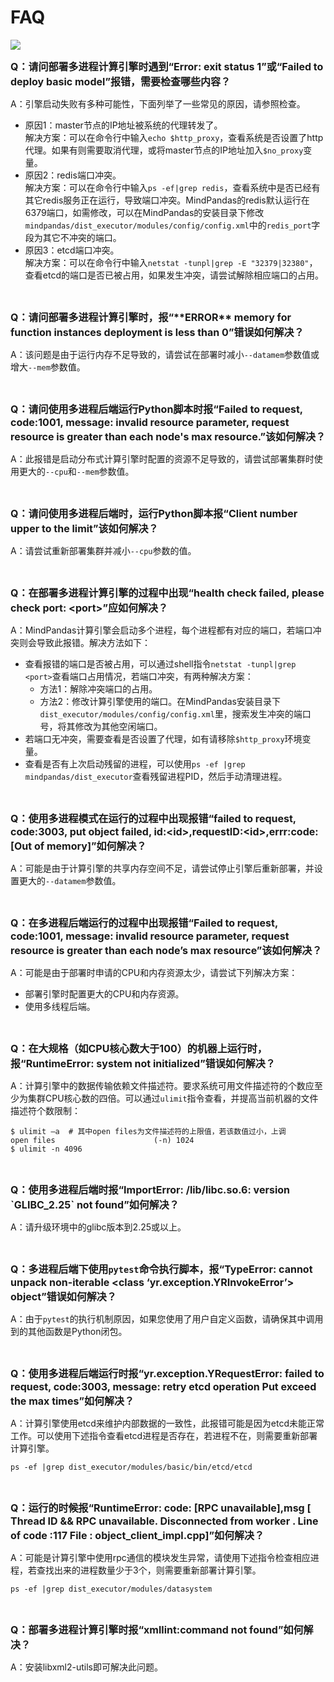 # FAQ

<a href="https://gitee.com/mindspore/docs/blob/r2.0.0-alpha/docs/mindpandas/docs/source_zh_cn/faq.md" target="_blank"><img src="https://mindspore-website.obs.cn-north-4.myhuaweicloud.com/website-images/master/resource/_static/logo_source.png"></a>

<font size=3>**Q：请问部署多进程计算引擎时遇到“Error: exit status 1”或“Failed to deploy basic model”报错，需要检查哪些内容？**</font>

A：引擎启动失败有多种可能性，下面列举了一些常见的原因，请参照检查。

- 原因1：master节点的IP地址被系统的代理转发了。  
  解决方案：可以在命令行中输入`echo $http_proxy`，查看系统是否设置了http代理。如果有则需要取消代理，或将master节点的IP地址加入`$no_proxy`变量。
- 原因2：redis端口冲突。  
  解决方案：可以在命令行中输入`ps -ef|grep redis`，查看系统中是否已经有其它redis服务正在运行，导致端口冲突。MindPandas的redis默认运行在6379端口，如需修改，可以在MindPandas的安装目录下修改`mindpandas/dist_executor/modules/config/config.xml`中的`redis_port`字段为其它不冲突的端口。
- 原因3：etcd端口冲突。  
  解决方案：可以在命令行中输入`netstat -tunpl|grep -E "32379|32380"`，查看etcd的端口是否已被占用，如果发生冲突，请尝试解除相应端口的占用。

<br/>

<font size=3>**Q：请问部署多进程计算引擎时，报“\*\*ERROR\*\* memory for function instances deployment is less than 0”错误如何解决？**</font>

A：该问题是由于运行内存不足导致的，请尝试在部署时减小`--datamem`参数值或增大`--mem`参数值。

<br/>

<font size=3>**Q：请问使用多进程后端运行Python脚本时报“Failed to request, code:1001, message: invalid resource parameter, request resource is greater than each node's max resource.”该如何解决？**</font>

A：此报错是启动分布式计算引擎时配置的资源不足导致的，请尝试部署集群时使用更大的`--cpu`和`--mem`参数值。

<br/>

<font size=3>**Q：请问使用多进程后端时，运行Python脚本报“Client number upper to the limit”该如何解决？**</font>

A：请尝试重新部署集群并减小`--cpu`参数的值。

<br/>

<font size=3>**Q：在部署多进程计算引擎的过程中出现“health check failed, please check port: \<port>”应如何解决？**</font>

A：MindPandas计算引擎会启动多个进程，每个进程都有对应的端口，若端口冲突则会导致此报错。解决方法如下：

- 查看报错的端口是否被占用，可以通过shell指令`netstat -tunpl|grep <port>`查看端口占用情况，若端口冲突，有两种解决方案：
    - 方法1：解除冲突端口的占用。
    - 方法2：修改计算引擎使用的端口。在MindPandas安装目录下`dist_executor/modules/config/config.xml`里，搜索发生冲突的端口号，将其修改为其他空闲端口。
- 若端口无冲突，需要查看是否设置了代理，如有请移除`$http_proxy`环境变量。
- 查看是否有上次启动残留的进程，可以使用`ps -ef |grep mindpandas/dist_executor`查看残留进程PID，然后手动清理进程。

<br/>

<font size=3>**Q：使用多进程模式在运行的过程中出现报错“failed to request, code:3003, put object failed, id:\<id>,requestID:\<id>,errr:code:[Out of memory]”如何解决？**</font>

A：可能是由于计算引擎的共享内存空间不足，请尝试停止引擎后重新部署，并设置更大的`--datamem`参数值。

<br/>

<font size=3>**Q：在多进程后端运行的过程中出现报错“Failed to request, code:1001, message: invalid resource parameter, request resource is greater than each node’s max resource”该如何解决？**</font>

A：可能是由于部署时申请的CPU和内存资源太少，请尝试下列解决方案：

- 部署引擎时配置更大的CPU和内存资源。
- 使用多线程后端。

<br/>

<font size=3>**Q：在大规格（如CPU核心数大于100）的机器上运行时，报“RuntimeError: system not initialized”错误如何解决？**</font>

A：计算引擎中的数据传输依赖文件描述符。要求系统可用文件描述符的个数应至少为集群CPU核心数的四倍。可以通过`ulimit`指令查看，并提高当前机器的文件描述符个数限制：

```shell
$ ulimit –a  # 其中open files为文件描述符的上限值，若该数值过小，上调
open files                      (-n) 1024
$ ulimit -n 4096
```

<br/>

<font size=3>**Q：使用多进程后端时报“ImportError: /lib/libc.so.6: version \`GLIBC_2.25\` not found”如何解决？**</font>

A：请升级环境中的glibc版本到2.25或以上。

<br/>

<font size=3>**Q：多进程后端下使用`pytest`命令执行脚本，报“TypeError: cannot unpack non-iterable <class ‘yr.exception.YRInvokeError’> object”错误如何解决？**</font>

A：由于`pytest`的执行机制原因，如果您使用了用户自定义函数，请确保其中调用到的其他函数是Python闭包。

<br/>

<font size=3>**Q：使用多进程后端运行时报“yr.exception.YRequestError: failed to request, code:3003, message: retry etcd operation Put exceed the max times”如何解决？**</font>

A：计算引擎使用etcd来维护内部数据的一致性，此报错可能是因为etcd未能正常工作。可以使用下述指令查看etcd进程是否存在，若进程不在，则需要重新部署计算引擎。

```shell
ps -ef |grep dist_executor/modules/basic/bin/etcd/etcd
```

<br/>

<font size=3>**Q：运行的时候报“RuntimeError: code: [RPC unavailable],msg [ Thread ID && RPC unavailable. Disconnected from worker . Line of code :117 File : object_client_impl.cpp]”如何解决？**</font>

A：可能是计算引擎中使用rpc通信的模块发生异常，请使用下述指令检查相应进程，若查找出来的进程数量少于3个，则需要重新部署计算引擎。

```shell
ps -ef |grep dist_executor/modules/datasystem
```

<br/>

<font size=3>**Q：部署多进程计算引擎时报“xmllint:command not found”如何解决？**</font>

A：安装libxml2-utils即可解决此问题。
